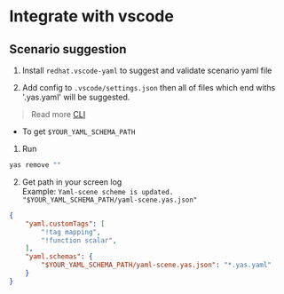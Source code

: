 # Integrate with vscode

## Scenario suggestion

1. Install `redhat.vscode-yaml` to suggest and validate scenario yaml file

2. Add config to `.vscode/settings.json` then all of files which end withs '.yas.yaml' will be suggested.

> Read more [CLI](https://github.com/doanthuanthanh88/yaml-scene#cli)

- To get `$YOUR_YAML_SCHEMA_PATH`
1. Run 
```sh
yas remove ""
```

2. Get path in your screen log   
Example: `Yaml-scene scheme is updated. "$YOUR_YAML_SCHEMA_PATH/yaml-scene.yas.json"`

```json
{
    "yaml.customTags": [
        "!tag mapping",
        "!function scalar",
    ],
    "yaml.schemas": {
        "$YOUR_YAML_SCHEMA_PATH/yaml-scene.yas.json": "*.yas.yaml"
    }
}
```
